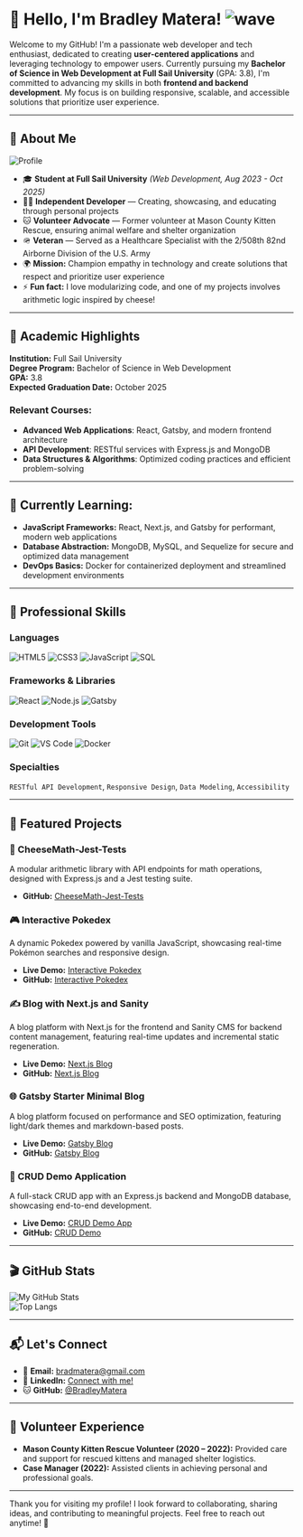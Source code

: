# 👋 Hello, I'm Bradley Matera! ![wave](https://media.giphy.com/media/hvRJCLFzcasrR4ia7z/giphy.gif)

Welcome to my GitHub! I'm a passionate web developer and tech enthusiast, dedicated to creating **user-centered applications** and leveraging technology to empower users. Currently pursuing my **Bachelor of Science in Web Development at Full Sail University** (GPA: 3.8), I'm committed to advancing my skills in both **frontend and backend development**. My focus is on building responsive, scalable, and accessible solutions that prioritize user experience.

---

## 🚀 About Me 
![Profile](https://media.giphy.com/media/l0HlBO7eyXzSZkJri/giphy.gif)

- 🎓 **Student at Full Sail University** *(Web Development, Aug 2023 - Oct 2025)*  
- 👨‍💻 **Independent Developer** — Creating, showcasing, and educating through personal projects  
- 🐱 **Volunteer Advocate** — Former volunteer at Mason County Kitten Rescue, ensuring animal welfare and shelter organization  
- 🪖 **Veteran** — Served as a Healthcare Specialist with the 2/508th 82nd Airborne Division of the U.S. Army  
- 🌍 **Mission:** Champion empathy in technology and create solutions that respect and prioritize user experience  
- ⚡ **Fun fact:** I love modularizing code, and one of my projects involves arithmetic logic inspired by cheese!

---

## 📜 Academic Highlights

**Institution:** Full Sail University  
**Degree Program:** Bachelor of Science in Web Development  
**GPA:** 3.8  
**Expected Graduation Date:** October 2025  

### Relevant Courses:
- **Advanced Web Applications**: React, Gatsby, and modern frontend architecture  
- **API Development**: RESTful services with Express.js and MongoDB  
- **Data Structures & Algorithms**: Optimized coding practices and efficient problem-solving  

---

## 🌱 Currently Learning:
- **JavaScript Frameworks:** React, Next.js, and Gatsby for performant, modern web applications  
- **Database Abstraction:** MongoDB, MySQL, and Sequelize for secure and optimized data management  
- **DevOps Basics:** Docker for containerized deployment and streamlined development environments  

---

## 💼 Professional Skills
### **Languages**
![HTML5](https://img.shields.io/badge/HTML5-%23E34F26.svg?style=for-the-badge&logo=html5&logoColor=white) ![CSS3](https://img.shields.io/badge/CSS3-%231572B6.svg?style=for-the-badge&logo=css3&logoColor=white) ![JavaScript](https://img.shields.io/badge/JavaScript-%23F7DF1E.svg?style=for-the-badge&logo=javascript&logoColor=black) ![SQL](https://img.shields.io/badge/SQL-%23316192.svg?style=for-the-badge&logo=mysql&logoColor=white)

### **Frameworks & Libraries**
![React](https://img.shields.io/badge/React-%2361DAFB.svg?style=for-the-badge&logo=react&logoColor=black) ![Node.js](https://img.shields.io/badge/Node.js-%23339933.svg?style=for-the-badge&logo=node.js&logoColor=white) ![Gatsby](https://img.shields.io/badge/Gatsby-%23663399.svg?style=for-the-badge&logo=gatsby&logoColor=white)

### **Development Tools**
![Git](https://img.shields.io/badge/Git-%23F05032.svg?style=for-the-badge&logo=git&logoColor=white) ![VS Code](https://img.shields.io/badge/VS%20Code-%23007ACC.svg?style=for-the-badge&logo=visual-studio-code&logoColor=white) ![Docker](https://img.shields.io/badge/Docker-%232496ED.svg?style=for-the-badge&logo=docker&logoColor=white) 

### **Specialties**
`RESTful API Development`, `Responsive Design`, `Data Modeling`, `Accessibility`

---

## 🌟 Featured Projects 

### 🧪 CheeseMath-Jest-Tests
A modular arithmetic library with API endpoints for math operations, designed with Express.js and a Jest testing suite.  
- **GitHub:** [CheeseMath-Jest-Tests](https://github.com/BradleyMatera/CheeseMath-Jest-Tests)

### 🎮 Interactive Pokedex
A dynamic Pokedex powered by vanilla JavaScript, showcasing real-time Pokémon searches and responsive design.  
- **Live Demo:** [Interactive Pokedex](https://bradleymatera.github.io/Interactive-Pokedex/)  
- **GitHub:** [Interactive Pokedex](https://github.com/BradleyMatera/Interactive-Pokedex)

### ✍️ Blog with Next.js and Sanity
A blog platform with Next.js for the frontend and Sanity CMS for backend content management, featuring real-time updates and incremental static regeneration.  
- **Live Demo:** [Next.js Blog](https://blog-nextjs-sanity-three-cyan.vercel.app/)  
- **GitHub:** [Next.js Blog](https://github.com/BradleyMatera)

### 🌐 Gatsby Starter Minimal Blog
A blog platform focused on performance and SEO optimization, featuring light/dark themes and markdown-based posts.  
- **Live Demo:** [Gatsby Blog](https://bradleysgatsbyblog.netlify.app/)  
- **GitHub:** [Gatsby Blog](https://github.com/BradleyMatera)

### 🌟 CRUD Demo Application
A full-stack CRUD app with an Express.js backend and MongoDB database, showcasing end-to-end development.  
- **Live Demo:** [CRUD Demo App](https://bradleycruddemo-1b86f27b4c16.herokuapp.com/)  
- **GitHub:** [CRUD Demo](https://github.com/BradleyMatera/bradleycruddemo)

---

## 🎬 GitHub Stats

![My GitHub Stats](https://github-readme-stats.vercel.app/api?username=BradleyMatera&show_icons=true&theme=radical)  
![Top Langs](https://github-readme-stats.vercel.app/api/top-langs/?username=BradleyMatera&layout=compact&theme=radical)

---

## 📬 Let's Connect
- 📧 **Email:** bradmatera@gmail.com  
- 💼 **LinkedIn:** [Connect with me!](https://linkedin.com/in/championingempatheticwebsolutionsthroughcode)  
- 🐱 **GitHub:** [@BradleyMatera](https://github.com/BradleyMatera)  

---

## 🐾 Volunteer Experience  
- **Mason County Kitten Rescue Volunteer (2020 – 2022):** Provided care and support for rescued kittens and managed shelter logistics.  
- **Case Manager (2022):** Assisted clients in achieving personal and professional goals.  

---

Thank you for visiting my profile! I look forward to collaborating, sharing ideas, and contributing to meaningful projects. Feel free to reach out anytime! 🌟
